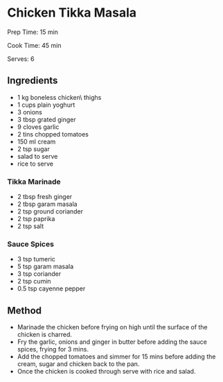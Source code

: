 # Chicken Tikka Masala

Prep Time: 15 min

Cook Time: 45 min

Serves: 6

## Ingredients

- 1 kg boneless chicken\\ thighs
- 1 cups plain yoghurt
- 3 onions
- 3 tbsp grated ginger
- 9 cloves garlic
- 2 tins chopped tomatoes
- 150 ml cream
- 2 tsp sugar
- salad to serve
- rice to serve

### Tikka Marinade

- 2 tbsp fresh ginger
- 2 tbsp garam masala
- 2 tsp ground coriander
- 2 tsp paprika
- 2 tsp salt

### Sauce Spices

- 3 tsp tumeric
- 5 tsp garam masala
- 3 tsp coriander
- 2 tsp cumin
- 0.5 tsp cayenne pepper

## Method

- Marinade the chicken before frying on high until the surface of the chicken is charred.
- Fry the garlic, onions and ginger in butter before adding the sauce spices, frying for 3 mins.
- Add the chopped tomatoes and simmer for 15 mins before adding the cream, sugar and chicken back to the pan.
- Once the chicken is cooked through serve with rice and salad.
